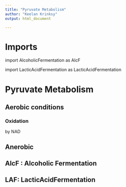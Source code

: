 ```yaml
---
title: "Pyruvate Metabolism"
author: "Keelan Krinksy"
output: html_document

---
```


# Imports
import AlcoholicFermentation as AlcF

import LacticAcidFermentation as LacticAcidFermentation

# Pyruvate Metabolism

## Aerobic conditions

### Oxidation 
by NAD 

## Anerobic 

## __AlcF : Alcoholic Fermentation__

## __LAF: LacticAcidFermentation__



